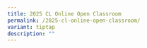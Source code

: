 ```yaml
---
title: 2025 CL Online Open Classroom
permalink: /2025-cl-online-open-classroom/
variant: tiptap
description: ""
---
```


